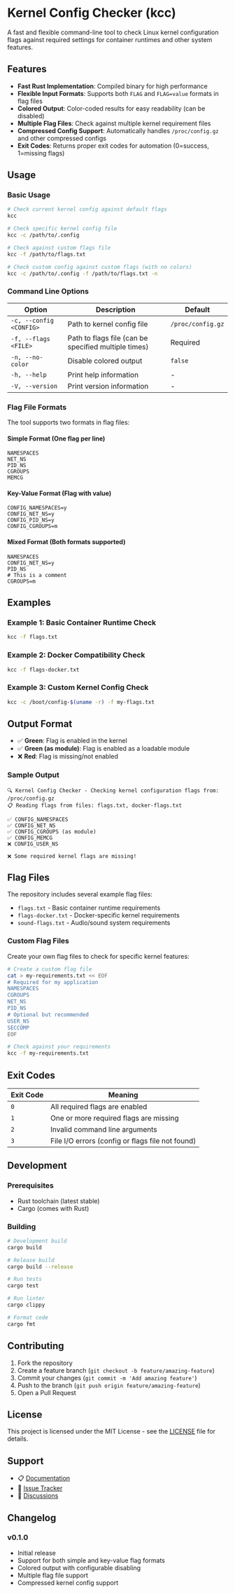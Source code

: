 # Kernel Config Checker (kcc)

A fast and flexible command-line tool to check Linux kernel configuration flags against required settings for container runtimes and other system features.

## Features

- **Fast Rust Implementation**: Compiled binary for high performance
- **Flexible Input Formats**: Supports both `FLAG` and `FLAG=value` formats in flag files
- **Colored Output**: Color-coded results for easy readability (can be disabled)
- **Multiple Flag Files**: Check against multiple kernel requirement files
- **Compressed Config Support**: Automatically handles `/proc/config.gz` and other compressed configs
- **Exit Codes**: Returns proper exit codes for automation (0=success, 1=missing flags)

## Usage

### Basic Usage

```bash
# Check current kernel config against default flags
kcc

# Check specific kernel config file
kcc -c /path/to/.config

# Check against custom flags file
kcc -f /path/to/flags.txt

# Check custom config against custom flags (with no colors)
kcc -c /path/to/.config -f /path/to/flags.txt -n
```

### Command Line Options

| Option | Description | Default |
|--------|-------------|---------|
| `-c, --config <CONFIG>` | Path to kernel config file | `/proc/config.gz` |
| `-f, --flags <FILE>` | Path to flags file (can be specified multiple times) | Required |
| `-n, --no-color` | Disable colored output | `false` |
| `-h, --help` | Print help information | - |
| `-V, --version` | Print version information | - |

### Flag File Formats

The tool supports two formats in flag files:

#### Simple Format (One flag per line)
```
NAMESPACES
NET_NS
PID_NS
CGROUPS
MEMCG
```

#### Key-Value Format (Flag with value)
```
CONFIG_NAMESPACES=y
CONFIG_NET_NS=y
CONFIG_PID_NS=y
CONFIG_CGROUPS=m
```

#### Mixed Format (Both formats supported)
```
NAMESPACES
CONFIG_NET_NS=y
PID_NS
# This is a comment
CGROUPS=m
```

## Examples

### Example 1: Basic Container Runtime Check

```bash
kcc -f flags.txt
```

### Example 2: Docker Compatibility Check

```bash
kcc -f flags-docker.txt
```

### Example 3: Custom Kernel Config Check

```bash
kcc -c /boot/config-$(uname -r) -f my-flags.txt
```

## Output Format

- ✅ **Green**: Flag is enabled in the kernel
- ✅ **Green (as module)**: Flag is enabled as a loadable module
- ❌ **Red**: Flag is missing/not enabled

### Sample Output

```
🔍 Kernel Config Checker - Checking kernel configuration flags from: /proc/config.gz
📋 Reading flags from files: flags.txt, docker-flags.txt

✅ CONFIG_NAMESPACES
✅ CONFIG_NET_NS
✅ CONFIG_CGROUPS (as module)
✅ CONFIG_MEMCG
❌ CONFIG_USER_NS

❌ Some required kernel flags are missing!
```

## Flag Files

The repository includes several example flag files:

- `flags.txt` - Basic container runtime requirements
- `flags-docker.txt` - Docker-specific kernel requirements
- `sound-flags.txt` - Audio/sound system requirements

### Custom Flag Files

Create your own flag files to check for specific kernel features:

```bash
# Create a custom flag file
cat > my-requirements.txt << EOF
# Required for my application
NAMESPACES
CGROUPS
NET_NS
PID_NS
# Optional but recommended
USER_NS
SECCOMP
EOF

# Check against your requirements
kcc -f my-requirements.txt
```

## Exit Codes

| Exit Code | Meaning |
|-----------|---------|
| `0` | All required flags are enabled |
| `1` | One or more required flags are missing |
| `2` | Invalid command line arguments |
| `3` | File I/O errors (config or flags file not found) |

## Development

### Prerequisites

- Rust toolchain (latest stable)
- Cargo (comes with Rust)

### Building

```bash
# Development build
cargo build

# Release build
cargo build --release

# Run tests
cargo test

# Run linter
cargo clippy

# Format code
cargo fmt
```


## Contributing

1. Fork the repository
2. Create a feature branch (`git checkout -b feature/amazing-feature`)
3. Commit your changes (`git commit -m 'Add amazing feature'`)
4. Push to the branch (`git push origin feature/amazing-feature`)
5. Open a Pull Request

## License

This project is licensed under the MIT License - see the [LICENSE](LICENSE) file for details.

## Support

- 📋 [Documentation](https://github.com/yourusername/kcc/wiki)
- 🐛 [Issue Tracker](https://github.com/yourusername/kcc/issues)
- 💬 [Discussions](https://github.com/yourusername/kcc/discussions)

## Changelog

### v0.1.0
- Initial release
- Support for both simple and key-value flag formats
- Colored output with configurable disabling
- Multiple flag file support
- Compressed kernel config support
